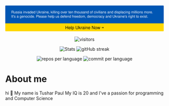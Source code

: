 <div align="center">

  [![Stand With Ukraine](https://raw.githubusercontent.com/vshymanskyy/StandWithUkraine/main/banner2-direct.svg)](https://stand-with-ukraine.pp.ua)

  ![visitors](https://visitor-badge.glitch.me/badge?page_id=tshrpl.tshrpl.readme&left_color=green&right_color=red)

  
  ![Stats](https://github-readme-stats.vercel.app/api?username=tshrpl&show_icons=true&title_color=fff&icon_color=dddddd&text_color=1c5fc7&bg_color=0d1117&count_private=true&hide_border=true)
  ![gitHub streak](https://github-readme-streak-stats.herokuapp.com?user=tshrpl&theme=github-dark-blue&date_format=M%20j%5B%2C%20Y%5D&hide_border=true)

  ![repos per language](http://github-profile-summary-cards.vercel.app/api/cards/repos-per-language?username=tshrpl&theme=github_dark)
  ![commit per language](http://github-profile-summary-cards.vercel.app/api/cards/most-commit-language?username=tshrpl&theme=github_dark)
</div>

# About me
hi 👋 My name is Tushar Paul
My IQ is 20 and I've a passion for programming and Computer Science
